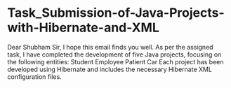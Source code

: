 # Task_Submission-of-Java-Projects-with-Hibernate-and-XML
Dear Shubham Sir,  I hope this email finds you well. As per the assigned task, I have completed the development of five Java projects, focusing on the following entities:  Student Employee Patient Car Each project has been developed using Hibernate and includes the necessary Hibernate XML configuration files. 
